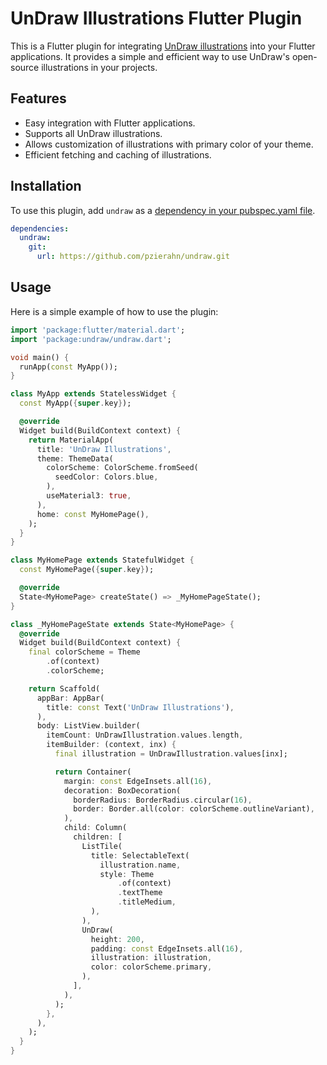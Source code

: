 <!--
This README describes the package. If you publish this package to pub.dev,
this README's contents appear on the landing page for your package.

For information about how to write a good package README, see the guide for
[writing package pages](https://dart.dev/guides/libraries/writing-package-pages).

For general information about developing packages, see the Dart guide for
[creating packages](https://dart.dev/guides/libraries/create-library-packages)
and the Flutter guide for
[developing packages and plugins](https://flutter.dev/developing-packages).
-->

# UnDraw Illustrations Flutter Plugin

This is a Flutter plugin for integrating [UnDraw illustrations](https://undraw.co/illustrations) into your Flutter applications. It
provides a simple and efficient way to use UnDraw's open-source illustrations in your projects.

## Features

- Easy integration with Flutter applications.
- Supports all UnDraw illustrations.
- Allows customization of illustrations with primary color of your theme.
- Efficient fetching and caching of illustrations.

## Installation

To use this plugin, add `undraw` as
a [dependency in your pubspec.yaml file](https://flutter.dev/platform-plugins/).

```yaml
dependencies:
  undraw:
    git:
      url: https://github.com/pzierahn/undraw.git
```

## Usage

Here is a simple example of how to use the plugin:

```dart
import 'package:flutter/material.dart';
import 'package:undraw/undraw.dart';

void main() {
  runApp(const MyApp());
}

class MyApp extends StatelessWidget {
  const MyApp({super.key});

  @override
  Widget build(BuildContext context) {
    return MaterialApp(
      title: 'UnDraw Illustrations',
      theme: ThemeData(
        colorScheme: ColorScheme.fromSeed(
          seedColor: Colors.blue,
        ),
        useMaterial3: true,
      ),
      home: const MyHomePage(),
    );
  }
}

class MyHomePage extends StatefulWidget {
  const MyHomePage({super.key});

  @override
  State<MyHomePage> createState() => _MyHomePageState();
}

class _MyHomePageState extends State<MyHomePage> {
  @override
  Widget build(BuildContext context) {
    final colorScheme = Theme
        .of(context)
        .colorScheme;

    return Scaffold(
      appBar: AppBar(
        title: const Text('UnDraw Illustrations'),
      ),
      body: ListView.builder(
        itemCount: UnDrawIllustration.values.length,
        itemBuilder: (context, inx) {
          final illustration = UnDrawIllustration.values[inx];

          return Container(
            margin: const EdgeInsets.all(16),
            decoration: BoxDecoration(
              borderRadius: BorderRadius.circular(16),
              border: Border.all(color: colorScheme.outlineVariant),
            ),
            child: Column(
              children: [
                ListTile(
                  title: SelectableText(
                    illustration.name,
                    style: Theme
                        .of(context)
                        .textTheme
                        .titleMedium,
                  ),
                ),
                UnDraw(
                  height: 200,
                  padding: const EdgeInsets.all(16),
                  illustration: illustration,
                  color: colorScheme.primary,
                ),
              ],
            ),
          );
        },
      ),
    );
  }
}
```
